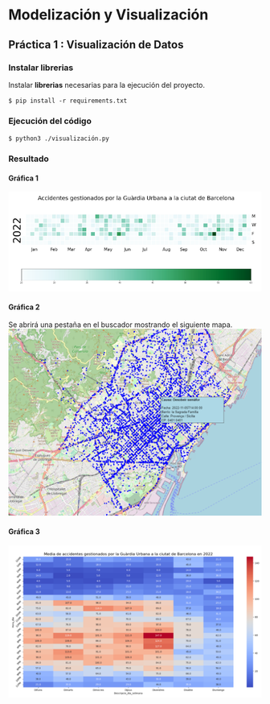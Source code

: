 # Modelización y Visualización
## Práctica 1 : Visualización de Datos

### Instalar librerias
Instalar **librerias** necesarias para la ejecución del proyecto. 
```
$ pip install -r requirements.txt
```

### Ejecución del código

```
$ python3 ./visualización.py
```
### Resultado
#### Gráfica 1
![Screenshot](Grafica1.png)
#### Gráfica 2
Se abrirá una pestaña en el buscador mostrando el siguiente mapa.
![Screenshot](Grafica2.png)
#### Gráfica 3
![Screenshot](Grafica3.png)